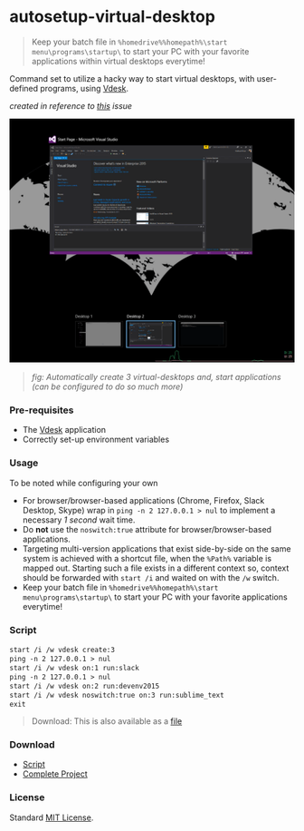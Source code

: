 # autosetup-virtual-desktop

> Keep your batch file in `%homedrive%%homepath%\start menu\programs\startup\` to start your PC with your favorite applications within virtual desktops everytime!

Command set to utilize a hacky way to start virtual desktops, with user-defined programs, using [Vdesk][1].

_created in reference to [this][100] issue_

![Automatically create 3 virtual-desktops and, start applications][2]
> _fig: Automatically create 3 virtual-desktops and, start applications (can be configured to do so much more)_

### Pre-requisites

* The [Vdesk][1] application
* Correctly set-up environment variables

### Usage

To be noted while configuring your own
* For browser/browser-based applications (Chrome, Firefox, Slack Desktop, Skype) wrap in `ping -n 2 127.0.0.1 > nul` to implement a necessary _1 second_ wait time.
* Do __not__ use the `noswitch:true` attribute for browser/browser-based applications.
* Targeting multi-version applications that exist side-by-side on the same system is achieved with a shortcut file, when the `%Path%` variable is mapped out. Starting such a file exists in a different context so, context should be forwarded with `start /i` and waited on with the `/w` switch.
* Keep your batch file in `%homedrive%%homepath%\start menu\programs\startup\` to start your PC with your favorite applications everytime!

### Script

```
start /i /w vdesk create:3
ping -n 2 127.0.0.1 > nul
start /i /w vdesk on:1 run:slack
ping -n 2 127.0.0.1 > nul
start /i /w vdesk on:2 run:devenv2015
start /i /w vdesk noswitch:true on:3 run:sublime_text
exit
```

> Download: This is also available as a [file][102]

### Download
* [Script][102]
* [Complete Project][103]

### License

Standard [MIT License][101].

[1]: https://github.com/eksime/VDesk
[2]: img/vdesk.png "Automatically create 3 virtual-desktops and, start applications"
[100]: https://github.com/eksime/VDesk/issues/42
[101]: https://github.com/siddhantrimal/autosetup-virtual-desktop/blob/master/LICENSE
[102]: https://github.com/siddhantrimal/autosetup-virtual-desktop/blob/master/loadVdesk.bat
[103]: https://codeload.github.com/siddhantrimal/autosetup-virtual-desktop/zip/master
